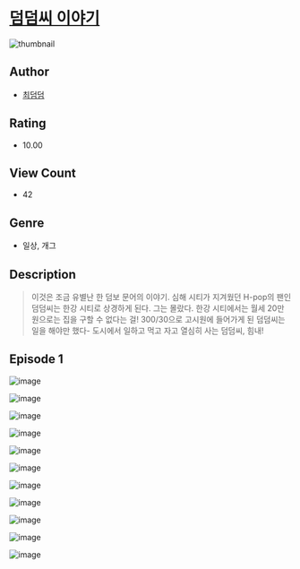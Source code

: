 # [덤덤씨 이야기](https://comic.naver.com/challenge/list?titleId=810237)
![thumbnail](https://image-comic.pstatic.net/user_contents_data/challenge_comic/2023/05/23/334823/upload_3689403816112972598_480x623.jpeg)

## Author
- [최덤덤](https://comic.naver.com/artistTitle?id=334823)

## Rating
- 10.00

## View Count
- 42

## Genre
- 일상, 개그

## Description
> 이것은 조금 유별난 한 덤보 문어의 이야기. 심해 시티가 지겨웠던 H-pop의 팬인 덤덤씨는 한강 시티로 상경하게 된다. 그는 몰랐다. 한강 시티에서는 월세 20만 원으로는 집을 구할 수 없다는 걸! 300/30으로 고시원에 들어가게 된 덤덤씨는 일을 해야만 했다- 도시에서 일하고 먹고 자고 열심히 사는 덤덤씨, 힘내!


## Episode 1
![image](https://image-comic.pstatic.net/user_contents_data/challenge_comic/2023/05/23/334823/upload_4135485571285202227.jpeg)

![image](https://image-comic.pstatic.net/user_contents_data/challenge_comic/2023/05/23/334823/upload_3546695977164615733.jpeg)

![image](https://image-comic.pstatic.net/user_contents_data/challenge_comic/2023/05/23/334823/upload_3545848280224707172.jpeg)

![image](https://image-comic.pstatic.net/user_contents_data/challenge_comic/2023/05/23/334823/upload_7306303576297713973.jpeg)

![image](https://image-comic.pstatic.net/user_contents_data/challenge_comic/2023/05/23/334823/upload_3906925892231062841.jpeg)

![image](https://image-comic.pstatic.net/user_contents_data/challenge_comic/2023/05/23/334823/upload_3472617481577182776.jpeg)

![image](https://image-comic.pstatic.net/user_contents_data/challenge_comic/2023/05/23/334823/upload_7233968896652633655.jpeg)

![image](https://image-comic.pstatic.net/user_contents_data/challenge_comic/2023/05/23/334823/upload_7090463761453638500.jpeg)

![image](https://image-comic.pstatic.net/user_contents_data/challenge_comic/2023/05/23/334823/upload_3919084065036318006.jpeg)

![image](https://image-comic.pstatic.net/user_contents_data/challenge_comic/2023/05/23/334823/upload_7305179677006836788.jpeg)

![image](https://image-comic.pstatic.net/user_contents_data/challenge_comic/2023/05/23/334823/upload_3486411963049010481.jpeg)

